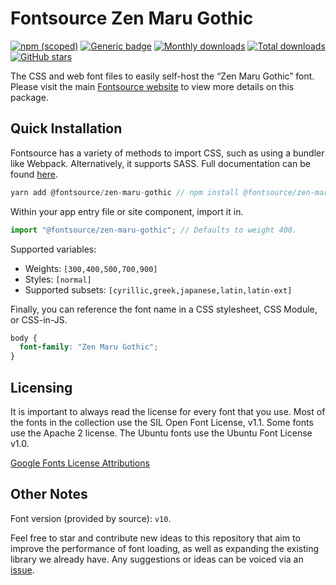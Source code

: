 # Fontsource Zen Maru Gothic

[![npm (scoped)](https://img.shields.io/npm/v/@fontsource/zen-maru-gothic?color=brightgreen)](https://www.npmjs.com/package/@fontsource/zen-maru-gothic) [![Generic badge](https://img.shields.io/badge/fontsource-passing-brightgreen)](https://github.com/fontsource/fontsource) [![Monthly downloads](https://badgen.net/npm/dm/@fontsource/zen-maru-gothic)](https://github.com/fontsource/fontsource) [![Total downloads](https://badgen.net/npm/dt/@fontsource/zen-maru-gothic)](https://github.com/fontsource/fontsource) [![GitHub stars](https://img.shields.io/github/stars/fontsource/fontsource.svg?style=social&label=Star)](https://github.com/fontsource/fontsource/stargazers)

The CSS and web font files to easily self-host the “Zen Maru Gothic” font. Please visit the main [Fontsource website](https://fontsource.org/fonts/zen-maru-gothic) to view more details on this package.

## Quick Installation

Fontsource has a variety of methods to import CSS, such as using a bundler like Webpack. Alternatively, it supports SASS. Full documentation can be found [here](https://fontsource.org/docs/introduction).

```javascript
yarn add @fontsource/zen-maru-gothic // npm install @fontsource/zen-maru-gothic
```

Within your app entry file or site component, import it in.

```javascript
import "@fontsource/zen-maru-gothic"; // Defaults to weight 400.
```

Supported variables:

- Weights: `[300,400,500,700,900]`
- Styles: `[normal]`
- Supported subsets: `[cyrillic,greek,japanese,latin,latin-ext]`

Finally, you can reference the font name in a CSS stylesheet, CSS Module, or CSS-in-JS.

```css
body {
  font-family: "Zen Maru Gothic";
}
```



## Licensing

It is important to always read the license for every font that you use.
Most of the fonts in the collection use the SIL Open Font License, v1.1. Some fonts use the Apache 2 license. The Ubuntu fonts use the Ubuntu Font License v1.0.

[Google Fonts License Attributions](https://fonts.google.com/attribution)

## Other Notes

Font version (provided by source): `v10`.

Feel free to star and contribute new ideas to this repository that aim to improve the performance of font loading, as well as expanding the existing library we already have. Any suggestions or ideas can be voiced via an [issue](https://github.com/fontsource/fontsource/issues).
